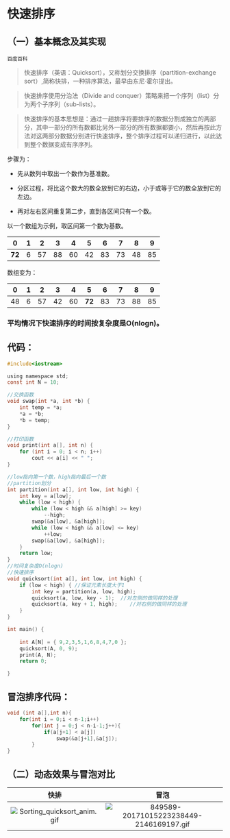 # 快速排序

## （一）基本概念及其实现

`百度百科`

>快速排序（英语：Quicksort），又称划分交换排序（partition-exchange  sort）,简称快排，一种排序算法，最早由东尼·霍尔提出。

>快速排序使用分治法（Divide and conquer）策略来把一个序列（list）分为两个子序列（sub-lists）。

>快速排序的基本思想是：通过一趟排序将要排序的数据分割成独立的两部分，其中一部分的所有数都比另外一部分的所有数据都要小，然后再按此方法对这两部分数据分别进行快速排序，整个排序过程可以递归进行，以此达到整个数据变成有序序列。

步骤为：

+ 先从数列中取出一个数作为基准数。

+ 分区过程，将比这个数大的数全放到它的右边，小于或等于它的数全放到它的左边。

+ 再对左右区间重复第二步，直到各区间只有一个数。

以一个数组为示例，取区间第一个数为基数。

| 0  | 1 | 2  | 3  | 4  | 5  | 6  | 7  | 8  | 9  |
|----|---|----|----|----|----|----|----|----|----|
|**72**| 6 | 57 | 88 | 60 | 42 | 83 | 73 | 48 | 85 |

数组变为：

| 0  | 1 | 2  | 3  | 4  | 5  | 6  | 7  | 8  | 9  |
|----|---|----|----|----|----|----|----|----|----|
| 48 | 6 | 57 | 42 | 60 |**72** | 83 | 73 | 88 | 85 |

### 平均情况下快速排序的时间按复杂度是O(nlogn)。

## 代码：
```c
#include<iostream>

using namespace std;
const int N = 10;

//交换函数
void swap(int *a, int *b) {
	int temp = *a;
	*a = *b;
	*b = temp;
}

//打印函数
void print(int a[], int n) {
	for (int i = 0; i < n; i++)
		cout << a[i] << " ";
}

//low指向第一个数，high指向最后一个数
//partition划分
int partition(int a[], int low, int high) {
	int key = a[low];
	while (low < high) {
		while (low < high && a[high] >= key)
			--high;
		swap(&a[low], &a[high]);
		while (low < high && a[low] <= key)
			++low;
		swap(&a[low], &a[high]);
	}
	return low;
}
//时间复杂度O(nlogn)
//快速排序
void quicksort(int a[], int low, int high) {
	if (low < high) { //保证元素长度大于1
		int key = partition(a, low, high);
		quicksort(a, low, key - 1);  //对左侧的做同样的处理
		quicksort(a, key + 1, high);	//对右侧的做同样的处理
	}
}

int main() {
	
	int A[N] = { 9,2,3,5,1,6,8,4,7,0 };
	quicksort(A, 0, 9);
	print(A, N);
	return 0;

}
```

## 冒泡排序代码：

```c
void (int a[],int n){
	for(int i = 0;i < n-1;i++)
		for(int j = 0;j < n-i-1;j++){
			if(a[j+1] < a[j])
				swap(&a[j+1],&a[j]);
		}
}
```

## （二）动态效果与冒泡对比

|快排|冒泡|
|:--:|:--:|
|![Sorting_quicksort_anim.gif](https://upload.wikimedia.org/wikipedia/commons/6/6a/Sorting_quicksort_anim.gif)|![849589-20171015223238449-2146169197.gif](https://images2017.cnblogs.com/blog/849589/201710/849589-20171015223238449-2146169197.gif)|